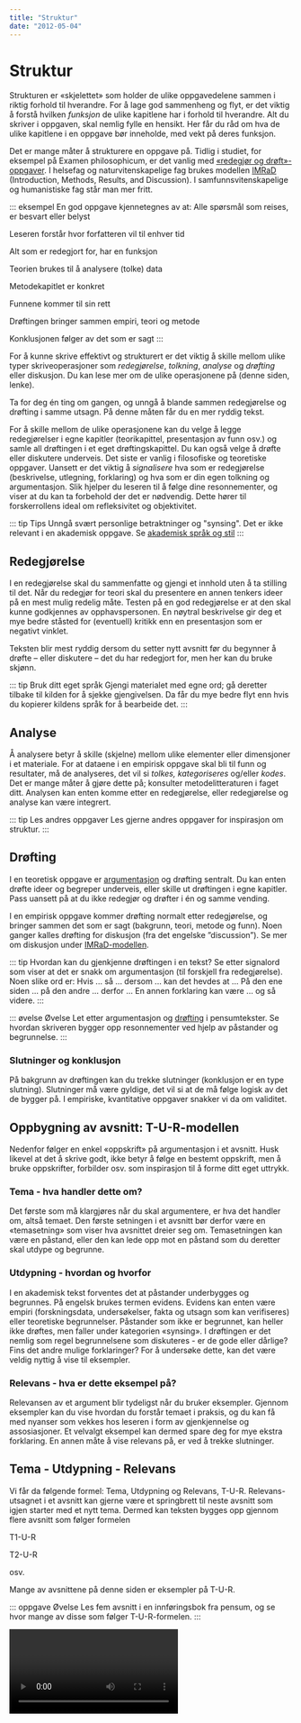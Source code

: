 ```yaml
---
title: "Struktur"
date: "2012-05-04"
---
```


# Struktur

Strukturen er «skjelettet» som holder de ulike oppgavedelene sammen i riktig forhold til hverandre. For å lage god sammenheng og flyt, er det viktig å forstå hvilken _funksjon_ de ulike kapitlene har i forhold til hverandre. Alt du skriver i oppgaven, skal nemlig fylle en hensikt. Her får du råd om hva de ulike kapitlene i en oppgave bør inneholde, med vekt på deres funksjon.

Det er mange måter å strukturere en oppgave på. Tidlig i studiet, for eksempel på Examen philosophicum, er det vanlig med [«redegjør og drøft»-oppgaver](/skriving/struktur/redegjor-og-droft/). I helsefag og naturvitenskapelige fag brukes modellen [IMRaD](?p=1226) (Introduction, Methods, Results, and Discussion). I samfunnsvitenskapelige og humanistiske fag står man mer fritt.

::: eksempel En god oppgave kjennetegnes av at:
Alle spørsmål som reises, er besvart eller belyst

Leseren forstår hvor forfatteren vil til enhver tid

Alt som er redegjort for, har en funksjon

Teorien brukes til å analysere (tolke) data

Metodekapitlet er konkret

Funnene kommer til sin rett

Drøftingen bringer sammen empiri, teori og metode

Konklusjonen følger av det som er sagt
:::

For å kunne skrive effektivt og strukturert er det viktig å skille mellom ulike typer skriveoperasjoner som _redegjørelse_, _tolkning_, _analyse_ og _drøfting_ eller diskusjon. Du kan lese mer om de ulike operasjonene på (denne siden, lenke).

Ta for deg én ting om gangen, og unngå å blande sammen redegjørelse og drøfting i samme utsagn. På denne måten får du en mer ryddig tekst.

For å skille mellom de ulike operasjonene kan du velge å legge redegjørelser i egne kapitler (teorikapittel, presentasjon av funn osv.) og samle all drøftingen i et eget drøftingskapittel. Du kan også velge å drøfte eller diskutere underveis. Det siste er vanlig i filosofiske og teoretiske oppgaver. Uansett er det viktig å _signalisere_ hva som er redegjørelse (beskrivelse, utlegning, forklaring) og hva som er din egen tolkning og argumentasjon. Slik hjelper du leseren til å følge dine resonnementer, og viser at du kan ta forbehold der det er nødvendig. Dette hører til forskerrollens ideal om refleksivitet og objektivitet.

::: tip Tips
Unngå svært personlige betraktninger og "synsing". Det er ikke relevant i en akademisk oppgave. Se [akademisk språk og stil](/skriving/akademisk-sprak-og-stil)
:::

## Redegjørelse

I en redegjørelse skal du sammenfatte og gjengi et innhold uten å ta stilling til det. Når du redegjør for teori skal du presentere en annen tenkers ideer på en mest mulig redelig måte. Testen på en god redegjørelse er at den skal kunne godkjennes av opphavspersonen. En nøytral beskrivelse gir deg et mye bedre ståsted for (eventuell) kritikk enn en presentasjon som er negativt vinklet.

Teksten blir mest ryddig dersom du setter nytt avsnitt før du begynner å drøfte – eller diskutere – det du har redegjort for, men her kan du bruke skjønn.

::: tip Bruk ditt eget språk 
Gjengi materialet med egne ord; gå deretter tilbake til kilden for å sjekke gjengivelsen. Da får du mye bedre flyt enn hvis du kopierer kildens språk for å bearbeide det. 
:::

## Analyse

Å analysere betyr å skille (skjelne) mellom ulike elementer eller dimensjoner i et materiale. For at dataene i en empirisk oppgave skal bli til funn og resultater, må de analyseres, det vil si _tolkes, kategoriseres_ og/eller _kodes_. Det er mange måter å gjøre dette på; konsulter metodelitteraturen i faget ditt. Analysen kan enten komme etter en redegjørelse, eller redegjørelse og analyse kan være integrert. 

::: tip Les andres oppgaver 
Les gjerne andres oppgaver for inspirasjon om struktur.
:::

## Drøfting

I en teoretisk oppgave er [argumentasjon](/skriving/argumentere-redegjore-drofte/) og drøfting sentralt. Du kan enten drøfte ideer og begreper underveis, eller skille ut drøftingen i egne kapitler. Pass uansett på at du ikke redegjør og drøfter i én og samme vending.

I en empirisk oppgave kommer drøfting normalt etter redegjørelse, og bringer sammen det som er sagt (bakgrunn, teori, metode og funn). Noen ganger kalles drøfting for diskusjon (fra det engelske ”discussion”). Se mer om diskusjon under [IMRaD-modellen](/skriving/imrad-modellen/).

::: tip Hvordan kan du gjenkjenne drøftingen i en tekst? 
Se etter signalord som viser at det er snakk om argumentasjon (til forskjell fra redegjørelse). Noen slike ord er: Hvis ... så ... dersom ... kan det hevdes at ... På den ene siden ... på den andre ... derfor ... En annen forklaring kan være ... og så videre. 
:::

::: øvelse Øvelse
Let etter argumentasjon og [drøfting](/skriving/argumentere-redegjore-drofte) i pensumtekster. Se hvordan skriveren bygger opp resonnementer ved hjelp av påstander og begrunnelse. 
:::

### Slutninger og konklusjon

På bakgrunn av drøftingen kan du trekke slutninger (konklusjon er en type slutning). Slutninger må være gyldige, det vil si at de må følge logisk av det de bygger på. I empiriske, kvantitative oppgaver snakker vi da om validitet.


## Oppbygning av avsnitt: T-U-R-modellen

Nedenfor følger en enkel «oppskrift» på argumentasjon i et avsnitt. Husk likevel at det å skrive godt, ikke betyr å følge en bestemt oppskrift, men å bruke oppskrifter, forbilder osv. som inspirasjon til å forme ditt eget uttrykk.

### Tema - hva handler dette om?

Det første som må klargjøres når du skal argumentere, er hva det handler om, altså temaet. Den første setningen i et avsnitt bør derfor være en «temasetning» som viser hva avsnittet dreier seg om. Temasetningen kan være en påstand, eller den kan lede opp mot en påstand som du deretter skal utdype og begrunne.

### Utdypning - hvordan og hvorfor

I en akademisk tekst forventes det at påstander underbygges og begrunnes. På engelsk brukes termen evidens. Evidens kan enten være empiri (forskningsdata, undersøkelser, fakta og utsagn som kan verifiseres) eller teoretiske begrunnelser. Påstander som ikke er begrunnet, kan heller ikke drøftes, men faller under kategorien «synsing». I drøftingen er det nemlig som regel begrunnelsene som diskuteres - er de gode eller dårlige? Fins det andre mulige forklaringer? For å undersøke dette, kan det være veldig nyttig å vise til eksempler.

### Relevans - hva er dette eksempel på?

Relevansen av et argument blir tydeligst når du bruker eksempler. Gjennom eksempler kan du vise hvordan du forstår temaet i praksis, og du kan få med nyanser som vekkes hos leseren i form av gjenkjennelse og assosiasjoner. Et velvalgt eksempel kan dermed spare deg for mye ekstra forklaring. En annen måte å vise relevans på, er ved å trekke slutninger. 

## Tema - Utdypning - Relevans

Vi får da følgende formel: Tema, Utdypning og Relevans, T-U-R. Relevans-utsagnet i et avsnitt kan gjerne være et springbrett til neste avsnitt som igjen starter med et nytt tema. Dermed kan teksten bygges opp gjennom flere avsnitt som følger formelen

T1-U-R

T2-U-R

osv.

Mange av avsnittene på denne siden er eksempler på T-U-R.

::: oppgave Øvelse
Les fem avsnitt i en innføringsbok fra pensum, og se hvor mange av disse som følger T-U-R-formelen.
:::


<Video id="rnqQo0pyg3E" />
